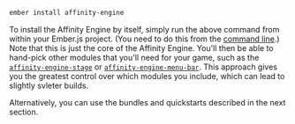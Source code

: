 ```bash
ember install affinity-engine
```

To install the Affinity Engine by itself, simply run the above command from within your Ember.js project. (You need to do this from the [command line](/engine/installation/tooling).) Note that this is just the core of the Affinity Engine. You'll then be able to hand-pick other modules that you'll need for your game, such as the [`affinity-engine-stage`](/stage) or [`affinity-engine-menu-bar`](/menu-bar). This approach gives you the greatest control over which modules you include, which can lead to slightly svleter builds.

Alternatively, you can use the bundles and quickstarts described in the next section.

